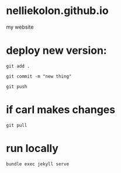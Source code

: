 # nelliekolon.github.io
my website 

# deploy new version: 
`git add .`

`git commit -m "new thing"`

`git push`

# if carl makes changes
`git pull`

# run locally
`bundle exec jekyll serve`